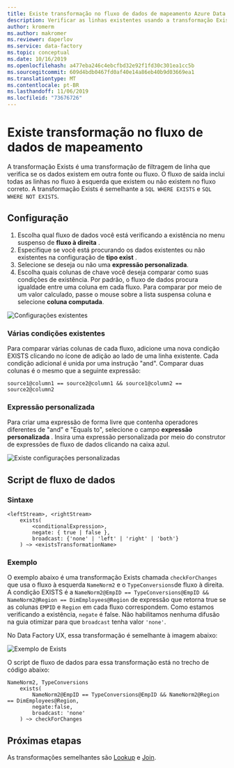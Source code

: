 ```yaml
---
title: Existe transformação no fluxo de dados de mapeamento Azure Data Factory
description: Verificar as linhas existentes usando a transformação Exists no fluxo de dados de mapeamento Azure Data Factory
author: kromerm
ms.author: makromer
ms.reviewer: daperlov
ms.service: data-factory
ms.topic: conceptual
ms.date: 10/16/2019
ms.openlocfilehash: a477eba246c4ebcfbd32e92f1fd30c301ea1cc5b
ms.sourcegitcommit: 609d4bdb0467fd0af40e14a86eb40b9d03669ea1
ms.translationtype: MT
ms.contentlocale: pt-BR
ms.lasthandoff: 11/06/2019
ms.locfileid: "73676726"
---
```

# <a name="exists-transformation-in-mapping-data-flow"></a>Existe transformação no fluxo de dados de mapeamento

A transformação Exists é uma transformação de filtragem de linha que verifica se os dados existem em outra fonte ou fluxo. O fluxo de saída inclui todas as linhas no fluxo à esquerda que existem ou não existem no fluxo correto. A transformação Exists é semelhante a ```SQL WHERE EXISTS``` e ```SQL WHERE NOT EXISTS```.

## <a name="configuration"></a>Configuração

1. Escolha qual fluxo de dados você está verificando a existência no menu suspenso de **fluxo à direita** .
1. Especifique se você está procurando os dados existentes ou não existentes na configuração de **tipo exist** .
1. Selecione se deseja ou não uma **expressão personalizada**.
1. Escolha quais colunas de chave você deseja comparar como suas condições de existência. Por padrão, o fluxo de dados procura igualdade entre uma coluna em cada fluxo. Para comparar por meio de um valor calculado, passe o mouse sobre a lista suspensa coluna e selecione **coluna computada**.

![Configurações existentes](media/data-flow/exists.png "existe 1")

### <a name="multiple-exists-conditions"></a>Várias condições existentes

Para comparar várias colunas de cada fluxo, adicione uma nova condição EXISTS clicando no ícone de adição ao lado de uma linha existente. Cada condição adicional é unida por uma instrução "and". Comparar duas colunas é o mesmo que a seguinte expressão:

`source1@column1 == source2@column1 && source1@column2 == source2@column2`

### <a name="custom-expression"></a>Expressão personalizada

Para criar uma expressão de forma livre que contenha operadores diferentes de "and" e "Equals to", selecione o campo **expressão personalizada** . Insira uma expressão personalizada por meio do construtor de expressões de fluxo de dados clicando na caixa azul.

![Existe configurações personalizadas](media/data-flow/exists1.png "existe personalizado")

## <a name="data-flow-script"></a>Script de fluxo de dados

### <a name="syntax"></a>Sintaxe

```
<leftStream>, <rightStream>
    exists(
        <conditionalExpression>,
        negate: { true | false },
        broadcast: {'none' | 'left' | 'right' | 'both'}
    ) ~> <existsTransformationName>
```

### <a name="example"></a>Exemplo

O exemplo abaixo é uma transformação Exists chamada `checkForChanges` que usa o fluxo à esquerda `NameNorm2` e o `TypeConversions`de fluxo à direita.  A condição EXISTS é a `NameNorm2@EmpID == TypeConversions@EmpID && NameNorm2@Region == DimEmployees@Region` de expressão que retorna true se as colunas `EMPID` e `Region` em cada fluxo correspondem. Como estamos verificando a existência, `negate` é false. Não habilitamos nenhuma difusão na guia otimizar para que `broadcast` tenha valor `'none'`.

No Data Factory UX, essa transformação é semelhante à imagem abaixo:

![Exemplo de Exists](media/data-flow/exists-script.png "Exemplo de Exists")

O script de fluxo de dados para essa transformação está no trecho de código abaixo:

```
NameNorm2, TypeConversions
    exists(
        NameNorm2@EmpID == TypeConversions@EmpID && NameNorm2@Region == DimEmployees@Region,
        negate:false,
        broadcast: 'none'
    ) ~> checkForChanges
```

## <a name="next-steps"></a>Próximas etapas

As transformações semelhantes são [Lookup](data-flow-lookup.md) e [Join](data-flow-join.md).
